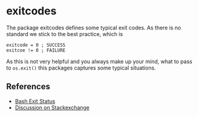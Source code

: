 # exitcodes

The package exitcodes defines some typical exit codes. As there is no standard we stick to the best practice, which is

    exitcode = 0 ; SUCCESS
    exitcoe != 0 ; FAILURE

As this is not very helpful and you always make up your mind, what to pass to `os.exit()` this packages captures some typical situations.

## References

- [Bash Exit Status](https://www.gnu.org/software/bash/manual/html_node/Exit-Status.html)
- [Discussion on Stackexchange](https://unix.stackexchange.com/questions/110348/how-do-i-get-the-list-of-exit-codes-and-or-return-codes-and-meaning-for-a-comm)
